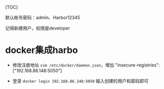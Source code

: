 [TOC]

默认帐号密码：admin、Harbor12345

记得新建用户，权限是developer

# docker集成harbo
* 修改注册地址
`vim /etc/docker/daemon.json`，增加
"insecure-registries": ["192.168.86.148:5050"]

* 登录
`docker login 192.168.86.148:5050`
输入创建的用户和密码即可